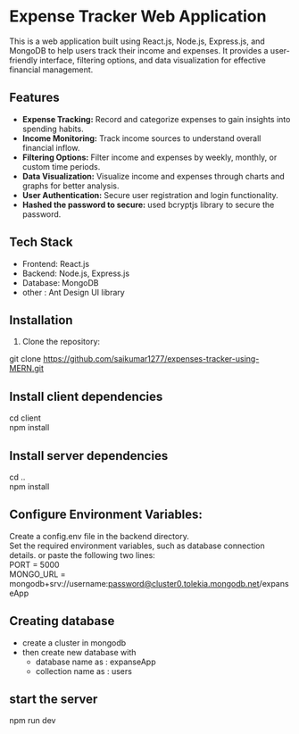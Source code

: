 # Expense Tracker Web Application

This is a web application built using React.js, Node.js, Express.js, and MongoDB to help users track their income and expenses. It provides a user-friendly interface, filtering options, and data visualization for effective financial management.

## Features

- **Expense Tracking:** Record and categorize expenses to gain insights into spending habits.
- **Income Monitoring:** Track income sources to understand overall financial inflow.
- **Filtering Options:** Filter income and expenses by weekly, monthly, or custom time periods.
- **Data Visualization:** Visualize income and expenses through charts and graphs for better analysis.
- **User Authentication:** Secure user registration and login functionality.
- **Hashed the password to secure:** used bcryptjs library to secure the password. 

## Tech Stack

- Frontend: React.js
- Backend: Node.js, Express.js
- Database: MongoDB
- other : Ant Design UI library

## Installation

1. Clone the repository:

git clone https://github.com/saikumar1277/expenses-tracker-using-MERN.git
## Install client dependencies
 cd client <br/>
 npm install

## Install server dependencies
 cd .. <br/>
 npm install

## Configure Environment Variables:
Create a config.env file in the backend directory. <br/>
Set the required environment variables, such as database connection details. or paste the following two lines:<br/>
PORT = 5000 <br/>
MONGO_URL = mongodb+srv://username:password@cluster0.tolekia.mongodb.net/expanseApp


## Creating database
- create a cluster in mongodb
- then create new database with 
    - database name as : expanseApp 
    - collection name as : users

## start the server
npm run dev


